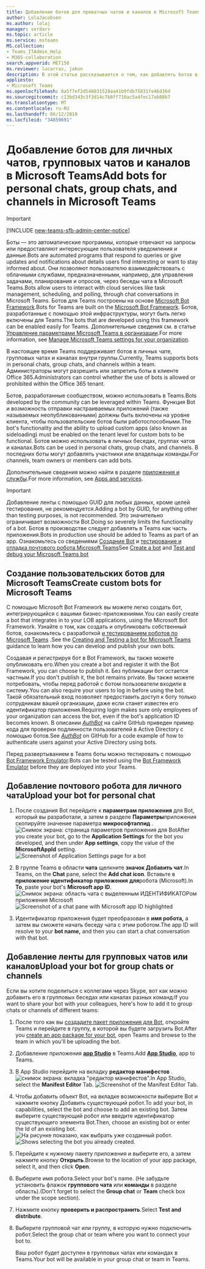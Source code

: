 ```yaml
---
title: Добавление ботов для приватных чатов и каналов в Microsoft Teams
author: LolaJacobsen
ms.author: lolaj
manager: serdars
ms.topic: article
ms.service: msteams
MS.collection:
- Teams_ITAdmin_Help
- M365-collaboration
search.appverid: MET150
ms.reviewer: lucarras, jakon
description: В этой статье рассказывается о том, как добавлять ботов в Microsoft Teams для личных чатов, групповых чатов и каналов, а также отправлять собственные ботов для личных чатов, групповых чатов и каналов.
appliesto:
- Microsoft Teams
ms.openlocfilehash: 8a5f7ef2d548031528aa41b9fdb75831fe46d36d
ms.sourcegitcommit: c13bd343c3f3d14c7b8ff710ac5a4fec17ab88b7
ms.translationtype: MT
ms.contentlocale: ru-RU
ms.lasthandoff: 06/12/2019
ms.locfileid: "34859691"
---
```

<a name="add-bots-for-personal-chats-group-chats-and-channels-in-microsoft-teams"></a><span data-ttu-id="e353d-103">Добавление ботов для личных чатов, групповых чатов и каналов в Microsoft Teams</span><span class="sxs-lookup"><span data-stu-id="e353d-103">Add bots for personal chats, group chats, and channels in Microsoft Teams</span></span>
==========================================================
> [!IMPORTANT]
> [!INCLUDE [new-teams-sfb-admin-center-notice](includes/new-teams-sfb-admin-center-notice.md)]

<span data-ttu-id="e353d-104">Боты — это автоматические программы, которые отвечают на запросы или предоставляют интересующие пользователя уведомления и данные.</span><span class="sxs-lookup"><span data-stu-id="e353d-104">Bots are automated programs that respond to queries or give updates and notifications about details users find interesting or want to stay informed about.</span></span> <span data-ttu-id="e353d-105">Они позволяют пользователю взаимодействовать с облачными службами, предназначенными, например, для управления задачами, планирования и опросов, через беседы чата в Microsoft Teams.</span><span class="sxs-lookup"><span data-stu-id="e353d-105">Bots allow users to interact with cloud services like task management, scheduling, and polling, through chat conversations in Microsoft Teams.</span></span> <span data-ttu-id="e353d-106">Ботов для Teams построены на основе [Microsoft Bot Framework](https://go.microsoft.com/fwlink/?linkid=854370).</span><span class="sxs-lookup"><span data-stu-id="e353d-106">Bots for Teams are built on the [Microsoft Bot Framework](https://go.microsoft.com/fwlink/?linkid=854370).</span></span> <span data-ttu-id="e353d-107">Ботов, разработанные с помощью этой инфраструктуры, могут быть легко включены для Teams.</span><span class="sxs-lookup"><span data-stu-id="e353d-107">The bots that are developed using this framework can be enabled easily for Teams.</span></span> <span data-ttu-id="e353d-108">Дополнительные сведения см. в статье [Управление параметрами Microsoft Teams в организации](enable-features-office-365.md).</span><span class="sxs-lookup"><span data-stu-id="e353d-108">For more information, see [Manage Microsoft Teams settings for your organization](enable-features-office-365.md).</span></span>

<span data-ttu-id="e353d-109">В настоящее время Teams поддерживает ботов в личных чате, групповых чатах и каналах внутри группы.</span><span class="sxs-lookup"><span data-stu-id="e353d-109">Currently, Teams supports bots in personal chats, group chats, and channels within a team.</span></span> <span data-ttu-id="e353d-110">Администраторы могут разрешить или запретить боты в клиенте Office 365.<span id="_T-Bot" class="anchor"></span></span><span class="sxs-lookup"><span data-stu-id="e353d-110">Administrators can control whether the use of bots is allowed or prohibited within the Office 365 tenant.<span id="_T-Bot" class="anchor"></span></span></span>

<span data-ttu-id="e353d-111">Ботов, разработанные сообществом, можно использовать в Teams.</span><span class="sxs-lookup"><span data-stu-id="e353d-111">Bots developed by the community can be leveraged within Teams.</span></span> <span data-ttu-id="e353d-112">Функция Bot и возможность отправки настраиваемых приложений (также называемых неопубликованными) должны быть включены на уровне клиента, чтобы пользовательские ботов были работоспособными.</span><span class="sxs-lookup"><span data-stu-id="e353d-112">The bot's functionality and the ability to upload custom apps (also known as sideloading) must be enabled on the tenant level for custom bots to be functional.</span></span> <span data-ttu-id="e353d-113">Ботов можно использовать в личных беседах, группах чатов и каналах.</span><span class="sxs-lookup"><span data-stu-id="e353d-113">Bots can be used in personal chats, group chats, and channels.</span></span> <span data-ttu-id="e353d-114">В последних боты могут добавлять участники или владельцы команды.</span><span class="sxs-lookup"><span data-stu-id="e353d-114">For channels, team owners or members can add bots.</span></span>

<span data-ttu-id="e353d-115">Дополнительные сведения можно найти в разделе [приложения и службы](https://support.office.com/article/Apps-and-services-cc1fba57-9900-4634-8306-2360a40c665b).</span><span class="sxs-lookup"><span data-stu-id="e353d-115">For more information, see [Apps and services](https://support.office.com/article/Apps-and-services-cc1fba57-9900-4634-8306-2360a40c665b).</span></span>

> [!IMPORTANT]
> <span data-ttu-id="e353d-116">Добавление ленты с помощью GUID для любых данных, кроме целей тестирования, не рекомендуется.</span><span class="sxs-lookup"><span data-stu-id="e353d-116">Adding a bot by GUID, for anything other than testing purposes, is not recommended.</span></span> <span data-ttu-id="e353d-117">Это значительно ограничивает возможности Bot.</span><span class="sxs-lookup"><span data-stu-id="e353d-117">Doing so severely limits the functionality of a bot.</span></span> <span data-ttu-id="e353d-118">Ботов в производстве следует добавлять в Teams как часть приложения.</span><span class="sxs-lookup"><span data-stu-id="e353d-118">Bots in production use should be added to Teams as part of an app.</span></span> <span data-ttu-id="e353d-119">Ознакомьтесь со сведениями [Создание Bot](https://docs.microsoft.com/microsoftteams/platform/concepts/bots/bots-create) и [тестирование и отладка почтового робота Microsoft Teams](https://docs.microsoft.com/microsoftteams/platform/concepts/bots/bots-test)</span><span class="sxs-lookup"><span data-stu-id="e353d-119">See [Create a bot](https://docs.microsoft.com/microsoftteams/platform/concepts/bots/bots-create) and [Test and debug your Microsoft Teams bot](https://docs.microsoft.com/microsoftteams/platform/concepts/bots/bots-test)</span></span>

<a name="create-custom-bots-for-microsoft-teams"></a><span data-ttu-id="e353d-120">Создание пользовательских ботов для Microsoft Teams</span><span class="sxs-lookup"><span data-stu-id="e353d-120">Create custom bots for Microsoft Teams</span></span>
--------------------------------------

<span data-ttu-id="e353d-121">С помощью Microsoft Bot Framework вы можете легко создать бот, интегрирующийся с вашими бизнес-приложениями.</span><span class="sxs-lookup"><span data-stu-id="e353d-121">You can easily create a bot that integrates in to your LOB applications, using the Microsoft Bot Framework.</span></span> <span data-ttu-id="e353d-122">Узнайте о том, как создать и опубликовать собственный ботов, ознакомьтесь с разработкой [и тестированием роботов по Microsoft Teams](https://go.microsoft.com/fwlink/?linkid=854371) .</span><span class="sxs-lookup"><span data-stu-id="e353d-122">See the [Creating and Testing a bot for Microsoft Teams](https://go.microsoft.com/fwlink/?linkid=854371) guidance to learn how you can develop and publish your own bots.</span></span>

<span data-ttu-id="e353d-123">Создавая и регистрируя бот в Bot Framework, вы также можете опубликовать его.</span><span class="sxs-lookup"><span data-stu-id="e353d-123">When you create a bot and register it with the Bot Framework, you can choose to publish it.</span></span> <span data-ttu-id="e353d-124">Без публикации бот остается частным.</span><span class="sxs-lookup"><span data-stu-id="e353d-124">If you don't publish it, the bot remains private.</span></span> <span data-ttu-id="e353d-125">Вы также можете потребовать, чтобы перед работой с ботом пользователи входили в систему.</span><span class="sxs-lookup"><span data-stu-id="e353d-125">You can also require your users to log in before using the bot.</span></span> <span data-ttu-id="e353d-126">Такой обязательный вход позволяет предоставить доступ к боту только сотрудникам вашей организации, даже если станет известен его идентификатор приложения.</span><span class="sxs-lookup"><span data-stu-id="e353d-126">Requiring login makes sure only employees of your organization can access the bot, even if the bot's application ID becomes known.</span></span> <span data-ttu-id="e353d-127">В описании [*AuthBot*](https://go.microsoft.com/fwlink/?linkid=854372) на сайте GitHub приведен пример кода для проверки подлинности пользователей в Active Directory с помощью ботов.</span><span class="sxs-lookup"><span data-stu-id="e353d-127">See [*AuthBot*](https://go.microsoft.com/fwlink/?linkid=854372) on GitHub for a code example of how to authenticate users against your Active Directory using bots.</span></span>

<span data-ttu-id="e353d-128">Перед развертыванием в Teams боты можно тестировать с помощью [Bot Framework Emulator](https://go.microsoft.com/fwlink/?linkid=854373).</span><span class="sxs-lookup"><span data-stu-id="e353d-128">Bots can be tested using the [Bot Framework Emulator](https://go.microsoft.com/fwlink/?linkid=854373) before they are deployed into your Teams.</span></span>

<a name="upload-your-bot-for-personal-chat"></a><span data-ttu-id="e353d-129">Добавление почтового робота для личного чата</span><span class="sxs-lookup"><span data-stu-id="e353d-129">Upload your bot for personal chat</span></span>
---------------------------------------

1. <span data-ttu-id="e353d-130">После создания Bot перейдите к **параметрам приложения** для Bot, который вы разработали, а затем в разделе **Параметры**приложения скопируйте значение параметра **микрософтаппид** . ![Снимок экрана: страница параметров приложения для Bot](media/Add_bots_for_private_chats_and_channels_in_Microsoft_Teams_image5.png)</span><span class="sxs-lookup"><span data-stu-id="e353d-130">After you create your bot, go to the **Application Settings** for the bot you developed, and then under **App settings**, copy the value of the **MicrosoftAppId** setting.![Screenshot of Application Settings page for a bot](media/Add_bots_for_private_chats_and_channels_in_Microsoft_Teams_image5.png)</span></span>

2.  <span data-ttu-id="e353d-131">В группе Teams в области **чата** щелкните **значок Добавить чат**.</span><span class="sxs-lookup"><span data-stu-id="e353d-131">In Teams, on the **Chat** pane, select the **Add chat icon**.</span></span> <span data-ttu-id="e353d-132">Вставьте в **приложение идентификатор приложения** **для**робота (Microsoft).</span><span class="sxs-lookup"><span data-stu-id="e353d-132">In **To**, paste your bot's **Microsoft app ID**.</span></span> <span data-ttu-id="e353d-133">![Снимок экрана: область чата с выделенным ИДЕНТИФИКАТОРом приложения Microsoft](media/Add_bots_for_private_chats_and_channels_in_Microsoft_Teams_image6.png)</span><span class="sxs-lookup"><span data-stu-id="e353d-133">![Screenshot of a chat pane with Microsoft app ID highlighted](media/Add_bots_for_private_chats_and_channels_in_Microsoft_Teams_image6.png)</span></span>

3. <span data-ttu-id="e353d-134">Идентификатор приложения будет преобразован в **имя робота,** а затем вы сможете начать беседу чата с этим роботом.</span><span class="sxs-lookup"><span data-stu-id="e353d-134">The app ID will resolve to your **bot name,** and then you can start a chat conversation with that bot.</span></span>

<a name="upload-your-bot-for-group-chats-or-channels"></a><span data-ttu-id="e353d-135">Добавление ленты для групповых чатов или каналов</span><span class="sxs-lookup"><span data-stu-id="e353d-135">Upload your bot for group chats or channels</span></span>
-----------------------------------

<span data-ttu-id="e353d-136">Если вы хотите поделиться с коллегами через Skype, вот как можно добавить его в групповых беседах или каналах разных команд:</span><span class="sxs-lookup"><span data-stu-id="e353d-136">If you want to share your bot with your colleagues, here's how to add it to group chats or channels of different teams:</span></span>

1. <span data-ttu-id="e353d-137">После того как вы [создадите пакет приложения для Bot](https://docs.microsoft.com/microsoftteams/platform/concepts/apps/apps-upload), откройте Teams и перейдите в группу, в которой вы будете загрузить Bot.</span><span class="sxs-lookup"><span data-stu-id="e353d-137">After you [create an app package for your bot](https://docs.microsoft.com/microsoftteams/platform/concepts/apps/apps-upload), open Teams and browse to the team in which you'll be uploading the bot.</span></span>
2. <span data-ttu-id="e353d-138">Добавление приложения **[app Studio](https://docs.microsoft.com/microsoftteams/platform/get-started/get-started-app-studio)** в Teams.</span><span class="sxs-lookup"><span data-stu-id="e353d-138">Add **[App Studio](https://docs.microsoft.com/microsoftteams/platform/get-started/get-started-app-studio)**, app to Teams.</span></span>
3. <span data-ttu-id="e353d-139">В App Studio перейдите на вкладку **редактор манифестов** . ![снимок экрана: вкладка "редактор манифестов".](media/Adding_Bot_To_Teams.png)</span><span class="sxs-lookup"><span data-stu-id="e353d-139">In App Studio, select the **Manifest Editor** Tab. ![Screenshot of the Manifest Editor Tab.](media/Adding_Bot_To_Teams.png)</span></span>
4. <span data-ttu-id="e353d-140">Чтобы добавить объект Bot, на вкладке возможности выберите Bot и нажмите кнопку Добавить существующий робот.</span><span class="sxs-lookup"><span data-stu-id="e353d-140">To add your bot, in capabilities, select the bot and choose to add an existing bot.</span></span> <span data-ttu-id="e353d-141">Затем выберите существующий робот или введите идентификатор существующего элемента Bot.</span><span class="sxs-lookup"><span data-stu-id="e353d-141">Then, choose an existing bot or enter the Id of an existing bot.</span></span>
<span data-ttu-id="e353d-142">![На рисунке показано, как выбрать уже созданный робот.](media/Select_Existing_Bot.png)</span><span class="sxs-lookup"><span data-stu-id="e353d-142">![Shows selecting the bot you already created.](media/Select_Existing_Bot.png)</span></span>
5. <span data-ttu-id="e353d-143">Перейдите к нужному пакету приложения и выберите его, а затем нажмите кнопку **Открыть**.</span><span class="sxs-lookup"><span data-stu-id="e353d-143">Browse to the location of your app package, select it, and then click **Open**.</span></span>
6. <span data-ttu-id="e353d-144">Выберите имя робота.</span><span class="sxs-lookup"><span data-stu-id="e353d-144">Select your bot's name.</span></span> <span data-ttu-id="e353d-145">(Не забудьте установить флажок **группового чата** или **команды** в разделе область).</span><span class="sxs-lookup"><span data-stu-id="e353d-145">(Don't forget to select the **Group chat** or **Team** check box under the scope section).</span></span>
7. <span data-ttu-id="e353d-146">Нажмите кнопку **проверить и распространить**.</span><span class="sxs-lookup"><span data-stu-id="e353d-146">Select **Test and distribute**.</span></span>
8. <span data-ttu-id="e353d-147">Выберите групповой чат или группу, в которую нужно подключить робот.</span><span class="sxs-lookup"><span data-stu-id="e353d-147">Select the group chat or team where you want to connect your bot to.</span></span>

    <span data-ttu-id="e353d-148">Ваш робот будет доступен в групповых чатах или командах в Teams.</span><span class="sxs-lookup"><span data-stu-id="e353d-148">Your bot will be available in your group chat or team in Teams.</span></span>
